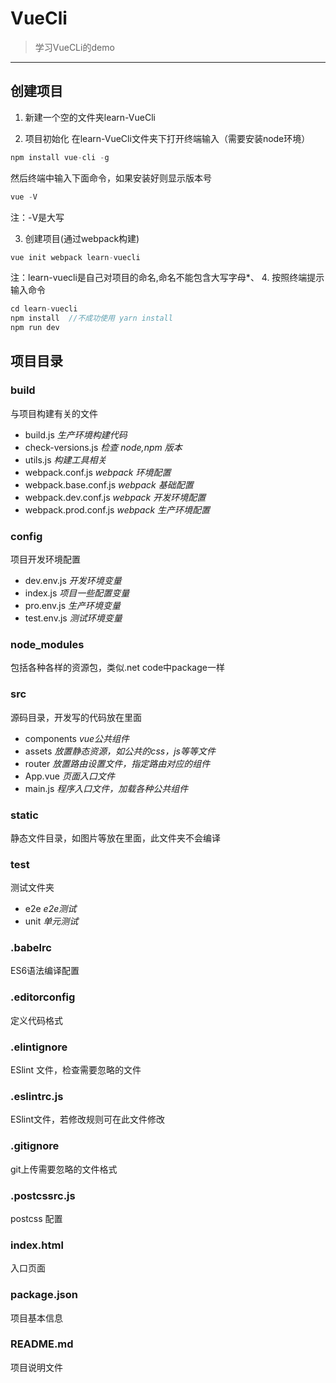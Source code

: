 # VueCli
>学习VueCLi的demo

*****
## 创建项目
1. 新建一个空的文件夹learn-VueCli

2. 项目初始化
在learn-VueCli文件夹下打开终端输入（需要安装node环境）
```javascript
npm install vue-cli -g
```
然后终端中输入下面命令，如果安装好则显示版本号
```javascript
vue -V
```
注：-V是大写

3. 创建项目(通过webpack构建)
```javascript
vue init webpack learn-vuecli
```
注：learn-vuecli是自己对项目的命名,命名不能包含大写字母*、
4. 按照终端提示输入命令
```javascript
cd learn-vuecli
npm install  //不成功使用 yarn install
npm run dev
```


## 项目目录

### build
与项目构建有关的文件
* build.js *生产环境构建代码*
* check-versions.js *检查 node,npm 版本*
* utils.js *构建工具相关*
* webpack.conf.js *webpack 环境配置*
* webpack.base.conf.js  *webpack 基础配置*
* webpack.dev.conf.js *webpack 开发环境配置*
* webpack.prod.conf.js *webpack 生产环境配置*

### config
项目开发环境配置
* dev.env.js *开发环境变量*
* index.js *项目一些配置变量*
* pro.env.js *生产环境变量*
* test.env.js *测试环境变量*

### node_modules
包括各种各样的资源包，类似.net code中package一样
### src
源码目录，开发写的代码放在里面
* components *vue公共组件*
* assets *放置静态资源，如公共的css，js等等文件*
* router *放置路由设置文件，指定路由对应的组件*
* App.vue *页面入口文件*
* main.js *程序入口文件，加载各种公共组件*

### static
静态文件目录，如图片等放在里面，此文件夹不会编译

### test
测试文件夹
* e2e *e2e测试*
* unit *单元测试*

### .babelrc
ES6语法编译配置

### .editorconfig
定义代码格式
### .elintignore
ESlint 文件，检查需要忽略的文件
### .eslintrc.js
ESlint文件，若修改规则可在此文件修改
### .gitignore
git上传需要忽略的文件格式
### .postcssrc.js
postcss 配置
### index.html
入口页面
### package.json
项目基本信息
### README.md
项目说明文件
